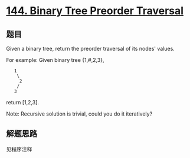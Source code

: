 # [144. Binary Tree Preorder Traversal](https://leetcode-cn.com/problems/binary-tree-preorder-traversal/)

## 题目
Given a binary tree, return the preorder traversal of its nodes' values.


For example:
Given binary tree {1,#,2,3},
```
   1
    \
     2
    /
   3
```

return [1,2,3].

Note: Recursive solution is trivial, could you do it iteratively?

## 解题思路

见程序注释
